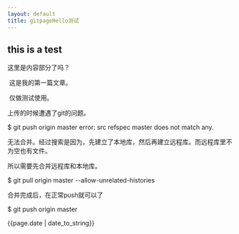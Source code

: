 ```yaml
---
layout: default
title: gitpageHello测试
---
```


<h2> this is a test </h2>

<p>这里是内容部分了吗？

​	这是我的第一篇文章。

​	仅做测试使用。

上传的时候遭遇了git的问题。

$ git push origin master
error: src refspec master does not match any.

无法合并。经过搜索是因为，先建立了本地库，然后再建立远程库。而远程库里不为空也有文件。

所以需要先合并远程库和本地库。

$ git pull origin master --allow-unrelated-histories

合并完成后，在正常push就可以了

$ git push origin master 

</p>

<p> {{page.date | date_to_string}}</p>
